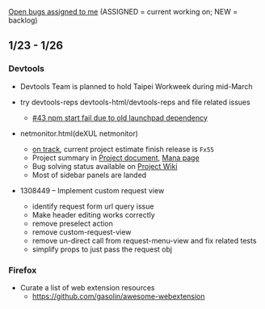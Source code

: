 [Open bugs assigned to me](https://bugzilla.mozilla.org/buglist.cgi?quicksearch=assignee%3Agasolin%40mozilla.com) (ASSIGNED = current working on; NEW = backlog)

## 1/23 - 1/26

### Devtools

- Devtools Team is planned to hold Taipei Workweek during mid-March

- try devtools-reps devtools-html/devtools-reps and file related issues
  - [#43 npm start fail due to old launchpad dependency](https://github.com/devtools-html/devtools-reps/issues/43)

- netmonitor.html(deXUL netmonitor)
  - [on track](https://wiki.mozilla.org/DevTools/Netmonitor/Archive), current project estimate finish release is `Fx55`
  - Project summary in [Project document], [Mana page]
  - Bug solving status available on [Project Wiki]
  - Most of sidebar panels are landed

- 1308449 – Implement custom request view
  - identify request form url query issue
  - Make header editing works correctly
  - remove preselect action
  - remove custom-request-view
  - remove un-direct call from request-menu-view and fix related tests
  - simplify props to just pass the request obj

### Firefox

- Curate a list of web extension resources
  - https://github.com/gasolin/awesome-webextension

[Project document]: https://docs.google.com/document/d/19lyV04YtfX9X5ev2rhFeIuQPaVApgl8qdFpe4Rw4Np4/edit
[Mana page]: https://mana.mozilla.org/wiki/display/PM/Netmonitor+Project+Update
[Project Wiki]:  https://wiki.mozilla.org/DevTools/Netmonitor

